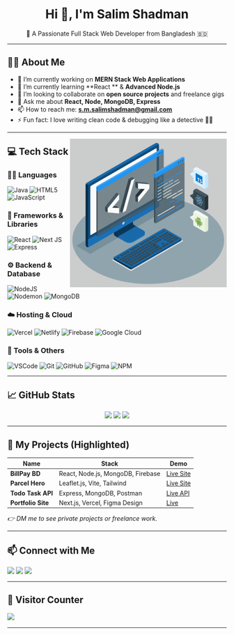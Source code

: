 <h1 align="center">Hi 👋, I'm Salim Shadman</h1>
<p align="center">🚀 A Passionate Full Stack Web Developer from Bangladesh 🇧🇩</p>

---

## 🧑‍💻 About Me

- 🔭 I’m currently working on **MERN Stack Web Applications**
- 🌱 I’m currently learning **React ** & **Advanced Node.js**
- 👯 I’m looking to collaborate on **open source projects** and freelance gigs
- 💬 Ask me about **React, Node, MongoDB, Express**
- 📫 How to reach me: **s.m.salimshadman@gmail.com**
- ⚡ Fun fact: I love writing clean code & debugging like a detective 🕵️‍♂️

---



<img align="right" alt="GIF" src="https://raw.githubusercontent.com/Salim-Shadman/Salim-Shadman/main/techstack.gif" width="360px"/>




## 💻 Tech Stack

### 👨‍💻 Languages
![Java](https://img.shields.io/badge/Java-%23ED8B00.svg?style=for-the-badge&logo=openjdk&logoColor=white)
![HTML5](https://img.shields.io/badge/HTML5-%23E34F26.svg?style=for-the-badge&logo=html5&logoColor=white)
![JavaScript](https://img.shields.io/badge/JavaScript-%23323330.svg?style=for-the-badge&logo=javascript&logoColor=%23F7DF1E)

### 🧩 Frameworks & Libraries
![React](https://img.shields.io/badge/React-%2320232a.svg?style=for-the-badge&logo=react&logoColor=%2361DAFB)
![Next JS](https://img.shields.io/badge/Next.js-black?style=for-the-badge&logo=next.js&logoColor=white)
![Express](https://img.shields.io/badge/Express.js-%23404d59.svg?style=for-the-badge&logo=express&logoColor=white)

### ⚙️ Backend & Database
![NodeJS](https://img.shields.io/badge/Node.js-339933?style=for-the-badge&logo=nodedotjs&logoColor=white)
![Nodemon](https://img.shields.io/badge/Nodemon-76D04B?style=for-the-badge&logo=nodemon&logoColor=white)
![MongoDB](https://img.shields.io/badge/MongoDB-%2347A248.svg?style=for-the-badge&logo=mongodb&logoColor=white)

### ☁️ Hosting & Cloud
![Vercel](https://img.shields.io/badge/Vercel-%23000000.svg?style=for-the-badge&logo=vercel&logoColor=white)
![Netlify](https://img.shields.io/badge/Netlify-00C7B7.svg?style=for-the-badge&logo=netlify&logoColor=white)
![Firebase](https://img.shields.io/badge/Firebase-FFCA28?style=for-the-badge&logo=firebase&logoColor=white)
![Google Cloud](https://img.shields.io/badge/GoogleCloud-%234285F4.svg?style=for-the-badge&logo=google-cloud&logoColor=white)

### 🧰 Tools & Others
![VSCode](https://img.shields.io/badge/VS%20Code-007ACC.svg?style=for-the-badge&logo=visual-studio-code&logoColor=white)
![Git](https://img.shields.io/badge/Git-F05032.svg?style=for-the-badge&logo=git&logoColor=white)
![GitHub](https://img.shields.io/badge/GitHub-181717.svg?style=for-the-badge&logo=github&logoColor=white)
![Figma](https://img.shields.io/badge/Figma-F24E1E.svg?style=for-the-badge&logo=figma&logoColor=white)
![NPM](https://img.shields.io/badge/NPM-%23CB3837.svg?style=for-the-badge&logo=npm&logoColor=white)

---

## 📈 GitHub Stats

<p align="center">
  <img src="https://github-readme-stats.vercel.app/api?username=Salim-Shadman&theme=dark&hide_border=false&include_all_commits=true&count_private=true" height="150px"/>
  <img src="https://nirzak-streak-stats.vercel.app/?user=Salim-Shadman&theme=dark&hide_border=false" height="150px"/>
  <img src="https://github-readme-stats.vercel.app/api/top-langs/?username=Salim-Shadman&theme=dark&hide_border=false&layout=compact" height="150px"/>
</p>

---

## 📂 My Projects (Highlighted)

| Name | Stack | Demo |
|------|-------|------|
| **BillPay BD** | React, Node.js, MongoDB, Firebase | [Live Site](https://example.com) |
| **Parcel Hero** | Leaflet.js, Vite, Tailwind | [Live Site](https://example.com) |
| **Todo Task API** | Express, MongoDB, Postman | [Live API](https://example.com) |
| **Portfolio Site** | Next.js, Vercel, Figma Design | [Live](https://example.com) |

_👉 DM me to see private projects or freelance work._

---

## 📫 Connect with Me

<p align="left">
  <a href="mailto:salimshadman.dev@gmail.com"><img src="https://img.shields.io/badge/Gmail-%231DA1F2.svg?style=for-the-badge&logo=gmail&logoColor=white"></a>
  <a href="https://linkedin.com/in/salim-shadman"><img src="https://img.shields.io/badge/LinkedIn-%230077B5.svg?style=for-the-badge&logo=linkedin&logoColor=white"></a>
  <a href="https://facebook.com/salimshadman"><img src="https://img.shields.io/badge/Facebook-%231877F2.svg?style=for-the-badge&logo=facebook&logoColor=white"></a>
</p>

---

## 🧭 Visitor Counter
[![](https://visitcount.itsvg.in/api?id=Salim-Shadman&icon=0&color=0)](https://visitcount.itsvg.in)

---

<!-- Proudly crafted by Salim Shadman with ❤️ using GPRM (https://gprm.itsvg.in) -->
